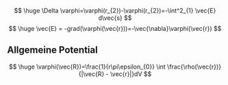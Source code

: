 $$
\huge \Delta \varphi=\varphi(r_{2})-\varphi(r_{2})=-\int^2_{1} \vec{E} d\vec{s}
$$
$$
\huge \vec{E} = -grad(\varphi(\vec{r}))=-\vec{\nabla}\varphi(\vec{r})
$$
## Allgemeine Potential
$$
\huge \varphi(\vec{R})=\frac{1}{r\pi\epsilon_{0}} \int \frac{\rho(\vec{r})}{|\vec{R} - \vec{r}|}dV
$$
